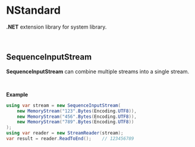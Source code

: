 # NStandard

**.NET** extension library for system library.

<br/>

## SequenceInputStream

**SequenceInputStream** can combine multiple streams into a single stream.

<br/>

**Example**

```csharp
using var stream = new SequenceInputStream(
    new MemoryStream("123".Bytes(Encoding.UTF8)),
    new MemoryStream("456".Bytes(Encoding.UTF8)),
    new MemoryStream("789".Bytes(Encoding.UTF8))
);
using var reader = new StreamReader(stream);
var result = reader.ReadToEnd();	// 123456789
```

<br/>


